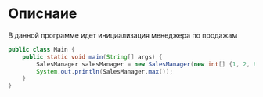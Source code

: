  # Описнаие
 
В данной программе идет инициализация менеджера по продажам
```java
public class Main {
    public static void main(String[] args) {
        SalesManager salesManager = new SalesManager(new int[] {1, 2, 8, 11});
        System.out.println(SalesManager.max());
    }
}
```
